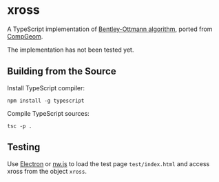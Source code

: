 # xross

A TypeScript implementation of [Bentley-Ottmann algorithm](https://en.wikipedia.org/wiki/Bentley%E2%80%93Ottmann_algorithm#Faster_algorithms),
ported from [CompGeom](//github.com/bkiers/CompGeom/blob/master/src/main/compgeom/algorithms/BentleyOttmann.java).

The implementation has not been tested yet.

## Building from the Source

Install TypeScript compiler:

```
npm install -g typescript
```

Compile TypeScript sources:

```
tsc -p .
```

## Testing

Use [Electron](http://electron.atom.io/) or [nw.js](http://nwjs.io/) to load
the test page `test/index.html` and access xross from the object `xross`.
